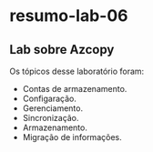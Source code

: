 # resumo-lab-06
## Lab sobre Azcopy

Os tópicos desse laboratório foram:

- Contas de armazenamento.
- Configaração.
- Gerenciamento.
- Sincronização.
- Armazenamento.
- Migração de informações.
